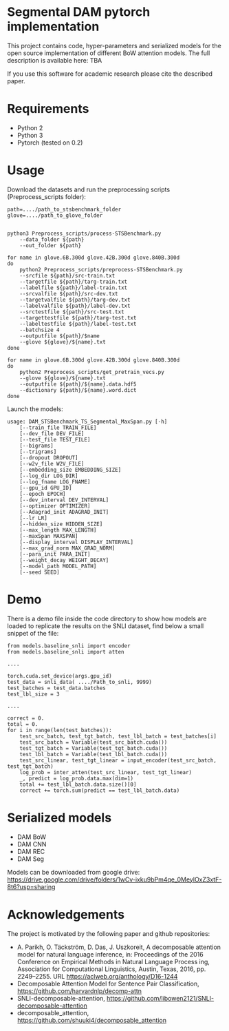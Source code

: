 # Segmental DAM pytorch implementation
This project contains code, hyper-parameters and serialized models for the open source implementation of different BoW attention models.
The full description is available here: TBA

If you use this software for academic research please cite the described paper.

# Requirements
- Python 2
- Python 3
- Pytorch (tested on 0.2)

# Usage
Download the datasets and run the preprocessing scripts (Preprocess_scripts folder):

```
path=..../path_to_stsbenchmark_folder
glove=..../path_to_glove_folder


python3 Preprocess_scripts/process-STSBenchmark.py
    --data_folder ${path}
    --out_folder ${path}

for name in glove.6B.300d glove.42B.300d glove.840B.300d
do
    python2 Preprocess_scripts/preprocess-STSBenchmark.py
	--srcfile ${path}/src-train.txt
	--targetfile ${path}/targ-train.txt
	--labelfile ${path}/label-train.txt
	--srcvalfile ${path}/src-dev.txt
	--targetvalfile ${path}/targ-dev.txt
	--labelvalfile ${path}/label-dev.txt
	--srctestfile ${path}/src-test.txt
	--targettestfile ${path}/targ-test.txt
	--labeltestfile ${path}/label-test.txt
	--batchsize 4
	--outputfile ${path}/$name
	--glove ${glove}/${name}.txt
done

for name in glove.6B.300d glove.42B.300d glove.840B.300d
do
    python2 Preprocess_scripts/get_pretrain_vecs.py
	--glove ${glove}/${name}.txt
	--outputfile ${path}/${name}.data.hdf5
	--dictionary ${path}/${name}.word.dict
done

```

Launch the models:

```
usage: DAM_STSBenchmark_TS_Segmental_MaxSpan.py [-h]
    [--train_file TRAIN_FILE]
    [--dev_file DEV_FILE]
    [--test_file TEST_FILE]
    [--bigrams]
    [--trigrams]
    [--dropout DROPOUT]
    [--w2v_file W2V_FILE]
    [--embedding_size EMBEDDING_SIZE]
    [--log_dir LOG_DIR]
    [--log_fname LOG_FNAME]
    [--gpu_id GPU_ID]
    [--epoch EPOCH]
    [--dev_interval DEV_INTERVAL]
    [--optimizer OPTIMIZER]
    [--Adagrad_init ADAGRAD_INIT]
    [--lr LR]
    [--hidden_size HIDDEN_SIZE]
    [--max_length MAX_LENGTH]
    [--maxSpan MAXSPAN]
    [--display_interval DISPLAY_INTERVAL]
    [--max_grad_norm MAX_GRAD_NORM]
    [--para_init PARA_INIT]
    [--weight_decay WEIGHT_DECAY]
    [--model_path MODEL_PATH]
    [--seed SEED]

```
# Demo
There is a demo file inside the code directory to show how models are loaded to replicate the results on the SNLI dataset, find below a small snippet of the file:

```
from models.baseline_snli import encoder
from models.baseline_snli import atten

....

torch.cuda.set_device(args.gpu_id)
test_data = snli_data( ..../Path_to_snli, 9999)
test_batches = test_data.batches
test_lbl_size = 3

....

correct = 0.
total = 0.
for i in range(len(test_batches)):
    test_src_batch, test_tgt_batch, test_lbl_batch = test_batches[i]
    test_src_batch = Variable(test_src_batch.cuda())
    test_tgt_batch = Variable(test_tgt_batch.cuda())
    test_lbl_batch = Variable(test_lbl_batch.cuda())
    test_src_linear, test_tgt_linear = input_encoder(test_src_batch, test_tgt_batch)
    log_prob = inter_atten(test_src_linear, test_tgt_linear)
    _, predict = log_prob.data.max(dim=1)
    total += test_lbl_batch.data.size()[0]
    correct += torch.sum(predict == test_lbl_batch.data)
```

# Serialized models

- DAM BoW
- DAM CNN
- DAM REC
- DAM Seg

Models can be downloaded from google drive: https://drive.google.com/drive/folders/1wCv-ixku9bPm4qe_0MeylOxZ3xtF-8t6?usp=sharing

# Acknowledgements

The project is motivated by the following paper and github repositories:

* A. Parikh, O. Täckström, D. Das, J. Uszkoreit, A decomposable attention model for natural language inference, in: Proceedings of the 2016 Conference on Empirical Methods in Natural Language Process
ing, Association for Computational Linguistics, Austin, Texas, 2016, pp. 2249–2255. URL https://aclweb.org/anthology/D16-1244
* Decomposable Attention Model for Sentence Pair Classification, https://github.com/harvardnlp/decomp-attn
* SNLI-decomposable-attention, https://github.com/libowen2121/SNLI-decomposable-attention
* decomposable_attention, https://github.com/shuuki4/decomposable_attention
